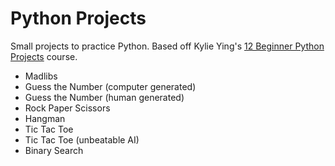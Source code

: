 # Python Projects

Small projects to practice Python. Based off Kylie Ying's [12 Beginner Python Projects](https://youtu.be/8ext9G7xspg) course.

- Madlibs
- Guess the Number (computer generated)
- Guess the Number (human generated)
- Rock Paper Scissors
- Hangman
- Tic Tac Toe
- Tic Tac Toe (unbeatable AI)
- Binary Search
